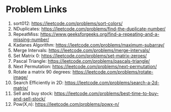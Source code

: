 # Problem Links

1. sort012: https://leetcode.com/problems/sort-colors/
2. NDuplicates: https://leetcode.com/problems/find-the-duplicate-number/
3. RepeatMiss: https://www.geeksforgeeks.org/find-a-repeating-and-a-missing-number/
4. Kadanes Algorithm: https://leetcode.com/problems/maximum-subarray/
5. Merge Intervals: https://leetcode.com/problems/merge-intervals/
6. Set Matrix 0: https://leetcode.com/problems/set-matrix-zeroes/
7. Pascal Triangle: https://leetcode.com/problems/pascals-triangle/
8. Next Permutation: https://leetcode.com/problems/next-permutation/
9. Rotate a matrix 90 degrees: https://leetcode.com/problems/rotate-image/
10. Search Efficiently in 2D: https://leetcode.com/problems/search-a-2d-matrix/
11. Sell and buy stock: https://leetcode.com/problems/best-time-to-buy-and-sell-stock/
12. Pow(X,n): https://leetcode.com/problems/powx-n/
